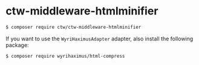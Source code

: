 # ctw-middleware-htmlminifier

```bash
$ composer require ctw/ctw-middleware-htmlminifier
```

If you want to use the `WyriHaximusAdapter` adapter, also install the following package:

```bash
$ composer require wyrihaximus/html-compress
```


